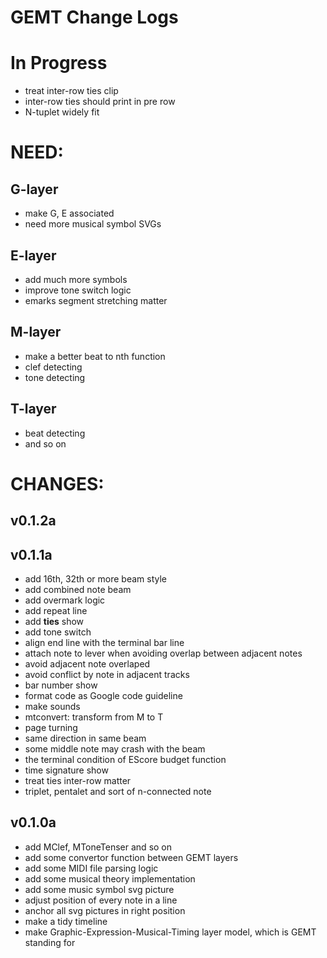 GEMT Change Logs
================

# In Progress

* treat inter-row ties clip
* inter-row ties should print in pre row
* N-tuplet widely fit

# NEED:

## G-layer

* make G, E associated
* need more musical symbol SVGs

## E-layer

* add much more symbols
* improve tone switch logic
* emarks segment stretching matter

## M-layer

* make a better beat to nth function
* clef detecting
* tone detecting

## T-layer

* beat detecting
* and so on


# CHANGES:

## v0.1.2a

## v0.1.1a

* add 16th, 32th or more beam style
* add combined note beam
* add overmark logic
* add repeat line
* add __ties__ show
* add tone switch
* align end line with the terminal bar line
* attach note to lever when avoiding overlap between adjacent notes
* avoid adjacent note overlaped
* avoid conflict by note in adjacent tracks
* bar number show
* format code as Google code guideline
* make sounds
* mtconvert: transform from M to T
* page turning
* same direction in same beam
* some middle note may crash with the beam
* the terminal condition of EScore budget function
* time signature show
* treat ties inter-row matter
* triplet, pentalet and sort of n-connected note

## v0.1.0a

* add MClef, MToneTenser and so on
* add some convertor function between GEMT layers
* add some MIDI file parsing logic
* add some musical theory implementation
* add some music symbol svg picture
* adjust position of every note in a line
* anchor all svg pictures in right position
* make a tidy timeline
* make Graphic-Expression-Musical-Timing layer model, which is GEMT standing for
